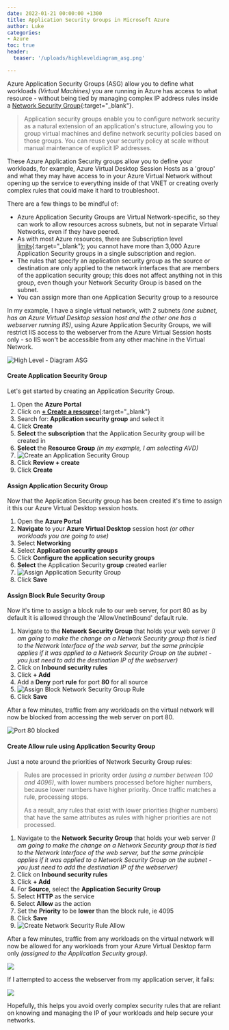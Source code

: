 ```yaml
---
date: 2022-01-21 00:00:00 +1300
title: Application Security Groups in Microsoft Azure
author: Luke
categories:
- Azure
toc: true
header:
  teaser: '/uploads/highleveldiagram_asg.png'

---
```

Azure Application Security Groups (ASG) allow you to define what workloads _(Virtual Machines)_ you are running in Azure has access to what resource - without being tied by managing complex IP address rules inside a [Network Security Group](https://docs.microsoft.com/en-us/azure/virtual-network/network-security-groups-overview "Network security groups"){:target="_blank"}.

> Application security groups enable you to configure network security as a natural extension of an application's structure, allowing you to group virtual machines and define network security policies based on those groups. You can reuse your security policy at scale without manual maintenance of explicit IP addresses.

These Azure Application Security groups allow you to define your workloads, for example, Azure Virtual Desktop Session Hosts as a 'group' and what they may have access to in your Azure Virtual Network without opening up the service to everything inside of that VNET or creating overly complex rules that could make it hard to troubleshoot.

There are a few things to be mindful of:

* Azure Application Security Groups are Virtual Network-specific, so they can work to allow resources across subnets, but not in separate Virtual Networks, even if they have peered.
* As with most Azure resources, there are Subscription level[ limits](https://docs.microsoft.com/en-us/azure/azure-resource-manager/management/azure-subscription-service-limits?toc=/azure/virtual-network/toc.json#azure-resource-manager-virtual-networking-limits "Networking limits - Azure Resource Manager"){:target="_blank"}; you cannot have more than 3,000 Azure Application Security groups in a single subscription and region.
* The rules that specify an application security group as the source or destination are only applied to the network interfaces that are members of the application security group; this does not affect anything not in this group, even though your Network Security Group is based on the subnet.
* You can assign more than one Application Security group to a resource

In my example, I have a single virtual network, with 2 subnets _(one subnet, has an Azure Virtual Desktop session host and the other one has a webserver running IIS)_, using Azure Application Security Groups, we will restrict IIS access to the webserver from the Azure Virtual Session hosts only - so IIS won't be accessible from any other machine in the Virtual Network.

![High Level  - Diagram ASG](/uploads/highleveldiagram_asg.png "High Level  - Diagram ASG")

#### Create Application Security Group

Let's get started by creating an Application Security Group.

1. Open the **Azure Portal**
2. Click on [**+ Create a resource**](https://portal.azure.com/#create/hub "Azure Portal - Create a resoruce"){:target="_blank"}
3. Search for: **Application security group** and select it
4. Click **Create**
5. **Select** the **subscription** that the Application Security group will be created in
6. **Select** the **Resource Group** _(in my example, I am selecting AVD)_
7. ![Create an Application Security Group](/uploads/create-applicationsecuritygroup.png "Create an Application Security Group")
8. Click **Review + create**
9. Click **Create**

#### Assign Application Security Group

Now that the Application Security group has been created it's time to assign it this our Azure Virtual Desktop session hosts.

1. Open the **Azure Portal**
2. **Navigate** to your **Azure Virtual Desktop** session host _(or other workloads you are going to use)_
3. Select **Networking**
4. Select **Application security groups**
5. Click **Configure the application security groups**
6. **Select** the Application Security **group** created earlier
7. ![Assign Application Security Group](/uploads/assign-applicationsecuritygroup.png "Assign Application Security Group")
8. Click **Save**

#### Assign Block Rule Security Group

Now it's time to assign a block rule to our web server, for port 80 as by default it is allowed through the 'AllowVnetInBound' default rule.

1. Navigate to the **Network Security Group** that holds your web server _(I am going to make the change on a Network Security group that is tied to the Network Interface of the web server, but the same principle applies if it was applied to a Network Security Group on the subnet - you just need to add the destination IP of the webserver)_
2. Click on **Inbound security rules**
3. Click **+ Add**
4. Add a **Deny** port **rule** for port **80** for all source
5. ![Assign Block Network Security Group Rule](/uploads/create-blocknsg80rule.png "Assign Block Network Security Group Rule")
6. Click **Save**

After a few minutes, traffic from any workloads on the virtual network will now be blocked from accessing the web server on port 80.

![Port 80 blocked](/uploads/avd-testport80_deny.png "Port 80 blocked")

#### Create Allow rule using Application Security Group

Just a note around the priorities of Network Security Group rules: 

> Rules are processed in priority order _(using a number between 100 and 4096)_, with lower numbers processed before higher numbers, because lower numbers have higher priority. Once traffic matches a rule, processing stops. 
>
> As a result, any rules that exist with lower priorities (higher numbers) that have the same attributes as rules with higher priorities are not processed.

1. Navigate to the **Network Security Group** that holds your web server _(I am going to make the change on a Network Security group that is tied to the Network Interface of the web server, but the same principle applies if it was applied to a Network Security Group on the subnet - you just need to add the destination IP of the webserver)_
2. Click on **Inbound security rules**
3. Click **+ Add**
4. For **Source**, select the **Application Security Group** 
5. Select **HTTP** as the service
6. Select **Allow** as the action
7. Set the **Priority** to be **lower** than the block rule, ie 4095
8. Click **Save**
9. ![Create Network Security Rule Allow](/uploads/avd-testport80_allow.png "Create Network Security Rule Allow")

After a few minutes, traffic from any workloads on the virtual network will now be allowed for any workloads from your Azure Virtual Desktop farm only _(assigned to the Application Security group)_.

![](/uploads/avd-testport80_edgeallow.png)

If I attempted to access the webserver from my application server, it fails:

![](/uploads/avd-testport80_deny.png)

Hopefully, this helps you avoid overly complex security rules that are reliant on knowing and managing the IP of your workloads and help secure your networks.
